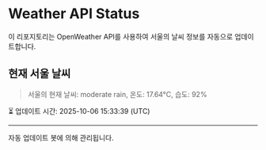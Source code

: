 
# Weather API Status

이 리포지토리는 OpenWeather API를 사용하여 서울의 날씨 정보를 자동으로 업데이트합니다.

## 현재 서울 날씨
> 서울의 현재 날씨: moderate rain, 온도: 17.64°C, 습도: 92%

⏳ 업데이트 시간: 2025-10-06 15:33:39 (UTC)

---
자동 업데이트 봇에 의해 관리됩니다.
